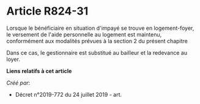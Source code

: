 # Article R824-31

Lorsque le bénéficiaire en situation d'impayé se trouve en logement-foyer, le versement de l'aide personnelle au logement est
maintenu, conformément aux modalités prévues à la section 2 du présent chapitre

Dans ce cas, le gestionnaire est substitué au bailleur et la redevance au loyer.

**Liens relatifs à cet article**

_Créé par_:

  - Décret n°2019-772 du 24 juillet 2019 - art.
